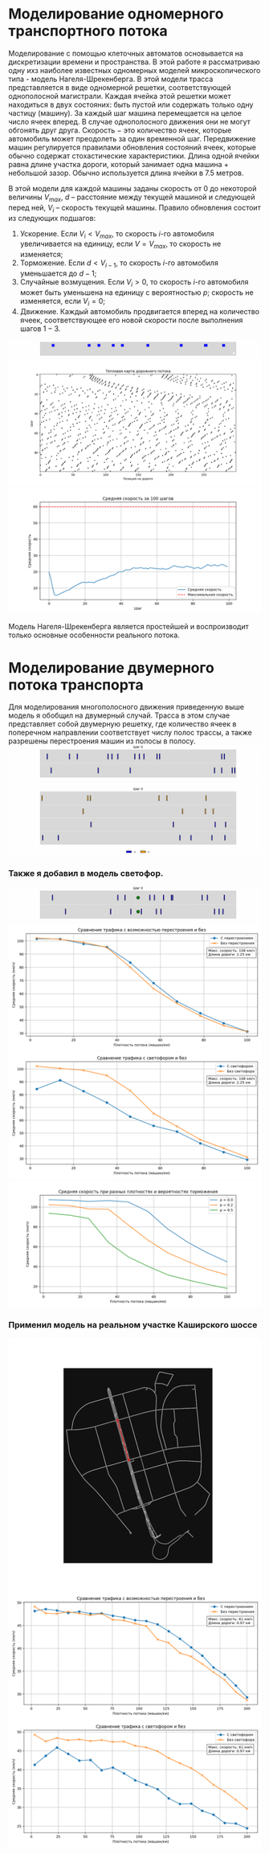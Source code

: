 # Моделирование одномерного транспортного потока
Моделирование с помощью клеточных автоматов основывается на дискретизации времени и пространства. В этой работе я рассматриваю одну ихз наиболее известных одномерных моделей микроскопического типа - модель Нагеля-Шрекенберга. В этой модели трасса представляется в виде одномерной решетки, соответствующей однополосной магистрали. Каждая ячейка этой решетки может находиться в двух состояних: быть пустой или содержать только одну частицу (машину). За каждый шаг машина перемещается на целое число ячеек вперед. В случае однополосного движения они не могут обгонять друг друга. Скорость − это количество ячеек, которые автомобиль может преодолеть за один временной шаг. Передвижение машин регулируется правилами обновления состояний ячеек, которые обычно содержат стохастические характеристики. Длина одной ячейки равна длине участка дороги, который занимает одна машина + небольшой зазор. Обычно используется длина ячейки в 7.5 метров.

В этой модели для каждой машины заданы скорость от $0$ до некоторой величины $V_{max}$, $d$ – расстояние между текущей машиной и следующей перед ней, $V_i$ – скорость текущей машины. Правило обновления состоит из следующих подшагов:
1. Ускорение. Если $V_i < V_{max}$, то скорость $i$-го автомобиля увеличивается на единицу, если $V = V_{max}$, то скорость не изменяется;
2. Торможение. Если $d < V_{i−1}$, то скорость $i$-го автомобиля уменьшается до $d−1$;
3. Случайные возмущения. Если $V_i > 0$, то скорость $i$-го автомобиля может быть
уменьшена на единицу с вероятностью $p$; скорость не изменяется, если $V_i = 0$;
4. Движение. Каждый автомобиль продвигается вперед на количество ячеек, соответствующее его новой скорости после выполнения шагов $1-3$.

![plot](./images/traffic_simulation_1D.gif)
![plot](./images/traffic_heatmap_1D.png)
![plot](./images/average_speed_steps_1D.png)

Модель Нагеля-Шрекенберга является простейшей и воспроизводит только основные особенности реального потока.

# Моделирование двумерного потока транспорта
Для моделирования многополосного движения приведенную выше модель я обобщил на двумерный случай. Трасса в этом случае представляет собой двумерную решетку, где количество ячеек в поперечном направлении соответствует числу полос трассы, а также разрешены перестроения машин из полосы в полосу.
![plot](./images/traffic_simulation_without_traffic_lights_2D.gif)
![plot](./images/traffic_simulation_without_traffic_lights_4-lanes_2D.gif)

### Также я добавил в модель светофор.
![plot](./images/traffic_simulation_with_traffic_lights_2D.gif)
![plot](./images/compare_with_without_lane_changing_2D.png)
![plot](./images/compare_with_without_traffic_lights_2D.png)
![plot](./images/average_speed_density_2D.png)

### Применил модель на реальном участке Каширского шоссе
![plot](./images/graph.png)
![plot](./images/compare_with_without_lane_changing_real_2D.png)
![plot](./images/compare_with_without_traffic_lights_real_2D.png)